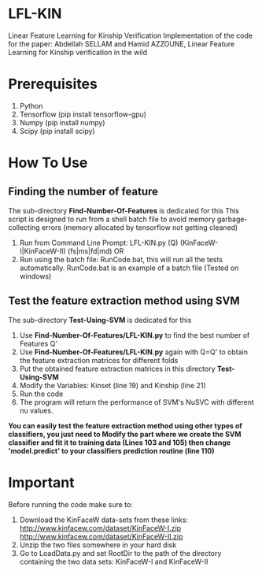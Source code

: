 # LFL-KIN
Linear Feature Learning for Kinship Verification
Implementation of the code for the paper:
Abdellah SELLAM and Hamid AZZOUNE, Linear Feature Learning for Kinship verification in the wild

# Prerequisites
1. Python
2. Tensorflow (pip install tensorflow-gpu)
3. Numpy (pip install numpy)
4. Scipy (pip install scipy)

# How To Use
## Finding the number of feature
The sub-directory **Find-Number-Of-Features** is dedicated for this
This script is designed to run from a shell batch file to avoid memory garbage-collecting errors (memory allocated by tensorflow not getting cleaned)
1. Run from Command Line Prompt: LFL-KIN.py (Q) (KinFaceW-I|KinFaceW-II) (fs|ms|fd|md)
 OR
1. Run using the batch file: RunCode.bat, this will run all the tests automatically. RunCode.bat is an example of a batch file (Tested on windows)
## Test the feature extraction method using SVM
The sub-directory **Test-Using-SVM** is dedicated for this
1. Use **Find-Number-Of-Features/LFL-KIN.py** to find the best number of Features Q'
1. Use **Find-Number-Of-Features/LFL-KIN.py** again with Q=Q' to obtain the feature extraction matrices for different folds
1. Put the obtained feature extraction matrices in this directory **Test-Using-SVM**
1. Modify the Variables: Kinset (line 19) and Kinship (line 21)
1. Run the code
1. The program will return the performance of SVM's NuSVC with different nu values.

**You can easily test the feature extraction method using other types of classifiers, you just need to Modify the part where we create the SVM classifier and fit it to training data (Lines 103 and 105) then change 'model.predict' to your classifiers prediction routine (line 110)**

# Important
Before running the code make sure to:
1. Download the KinFaceW data-sets from these links: http://www.kinfacew.com/dataset/KinFaceW-I.zip
http://www.kinfacew.com/dataset/KinFaceW-II.zip
2. Unzip the two files somewhere in your hard disk
3. Go to LoadData.py and set RootDir to the path of the directory containing the two data sets: KinFaceW-I and KinFaceW-II
